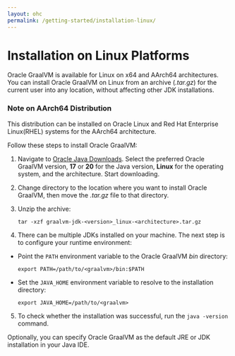 ```yaml
---
layout: ohc
permalink: /getting-started/installation-linux/
---
```


# Installation on Linux Platforms

Oracle GraalVM is available for Linux on x64 and AArch64 architectures. 
You can install Oracle GraalVM on Linux from an archive (_.tar.gz_) for the current user into any location, without affecting other JDK installations.

### Note on AArch64 Distribution
This distribution can be installed on Oracle Linux and Red Hat Enterprise Linux(RHEL) systems for the AArch64 architecture.

Follow these steps to install Oracle GraalVM:

1. Navigate to [Oracle Java Downloads](https://www.oracle.com/uk/java/technologies/downloads/). 
Select the preferred Oracle GraalVM version, **17** or **20** for the Java version, **Linux** for the operating system, and the architecture. Start downloading.

2. Change directory to the location where you want to install Oracle GraalVM, then move the _.tar.gz_ file to that directory.

3. Unzip the archive:
    ```shell
    tar -xzf graalvm-jdk-<version>_linux-<architecture>.tar.gz
    ```
4. There can be multiple JDKs installed on your machine. The next step is to configure your runtime environment:
  - Point the `PATH` environment variable to the Oracle GraalVM _bin_ directory:
    ```shell
    export PATH=/path/to/<graalvm>/bin:$PATH
    ```
  - Set the `JAVA_HOME` environment variable to resolve to the installation directory:
    ```shell
    export JAVA_HOME=/path/to/<graalvm>
    ```
5. To check whether the installation was successful, run the `java -version` command.

Optionally, you can specify Oracle GraalVM as the default JRE or JDK installation in your Java IDE.
